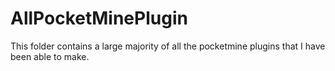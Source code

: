 # AllPocketMinePlugin
This folder contains a large majority of all the pocketmine plugins that I have been able to make.
